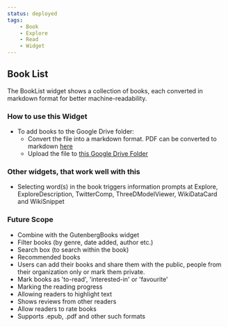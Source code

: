 ```yaml
---
status: deployed
tags:
    - Book
    - Explore
    - Read
    - Widget
---
```

## Book List

The BookList widget shows a collection of books, each converted in markdown format for better machine-readability.


### How to use this Widget

- To add books to the Google Drive folder:
  - Convert the file into a markdown format. PDF can be converted to markdown [here](https://pdf2md.morethan.io/)
  - Upload the file to [this Google Drive Folder](https://drive.google.com/drive/folders/15w1Q72DiUj7pskqKD0FYMElMhKUNx_Nn)

### Other widgets, that work well with this

- Selecting word(s) in the book triggers information prompts at Explore, ExploreDescription, TwitterComp, ThreeDModelViewer, WikiDataCard and WikiSnippet

### Future Scope

- Combine with the GutenbergBooks widget
- Filter books (by genre, date added, author etc.)
- Search box (to search within the book)
- Recommended books
- Users can add their books and share them with the public, people from their organization only or mark them private.
- Mark books as 'to-read', 'interested-in' or 'favourite'
- Marking the reading progress
- Allowing readers to highlight text
- Shows reviews from other readers
- Allow readers to rate books
- Supports .epub, .pdf and other such formats
